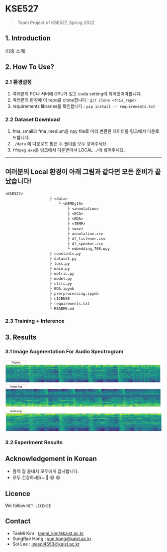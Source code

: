 # KSE527
> Team Project of KSE527, Spring 2022

## 1. Introduction
(대충 소개)

## 2. How To Use?
### 2.1 환경설정
1. 여러분의 PC나 서버에 GPU가 있고 cuda setting이 되어있어야합니다.
2. 여러분의 환경에 이 repo를 clone합니다 : ```git clone <this_repo>```
3. requirements libraries를 확인합니다 : ```pip install -r requirements.txt```

### 2.2 Dataset Download
1. fma_small과 fma_medium을 npy file로 미리 변환한 데이터를 링크에서 다운로드합니다.
2. ```./data``` 에 다운로드 받은 두 폴더를 모두 넣어주세요.
3. ```ffmpeg.exe```를 링크에서 다운받아서 LOCAL ```./```에 넣어주세요.
---
**여러분의 Local 환경이 아래 그림과 같다면 모든 준비가 끝났습니다!**
---
```
<KSE527>
                    ├ <data>
                        └ <KEMDy19>
                            ├ <annotation>
                            ├ <ECG>
                            ├ <EDA>
                            ├ <TEMP>
                            ├ <wav>
                            ├ annotation.csv
                            ├ df_listener.csv
                            ├ df_speaker.csv
                            └ embedding_768.npy
                    ├ constants.py
                    ├ dataset.py
                    ├ loss.py
                    ├ main.py
                    ├ metric.py
                    ├ model.py
                    ├ utils.py
                    ├ EDA.ipynb
                    ├ prerprocessing.ipynb
                    ├ LICENSE
                    ├ requirements.txt
                    └ README.md                           
```


### 2.3 Training + Inference

## 3. Results
### 3.1 Image Augmentation For Audio Spectrogram
![Augmentation](https://github.com/HongSungRae/KSE527/blob/main/archive/augmentation.jpg?raw=true)

### 3.2 Experiment Results

## Acknowledgement in Korean
- 플젝 잘 끝내서 모두에게 감사합니다.
- 모두 건강하세요~ 💪 :smile: :smile:

## Licence
We follow ```MIT LICENCE```

## Contact
- TaeMi Kim : taemi_kim@kaist.ac.kr
- SungRae Hong : sun.hong@kaist.ac.kr
- Sol Lee : leesol4553@kaist.ac.kr
